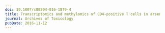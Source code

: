 ```yaml
---
doi: 10.1007/s00204-016-1879-4
title: Transcriptomics and methylomics of CD4-positive T cells in arsenic-exposed women
journal: Archives of Toxicology
pubDate: 2016-11-12
---
```


